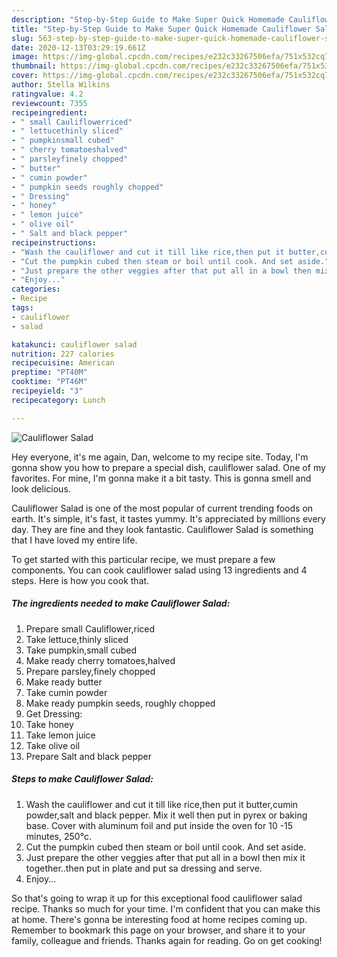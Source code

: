 ```yaml
---
description: "Step-by-Step Guide to Make Super Quick Homemade Cauliflower Salad"
title: "Step-by-Step Guide to Make Super Quick Homemade Cauliflower Salad"
slug: 563-step-by-step-guide-to-make-super-quick-homemade-cauliflower-salad
date: 2020-12-13T03:29:19.661Z
image: https://img-global.cpcdn.com/recipes/e232c33267506efa/751x532cq70/cauliflower-salad-recipe-main-photo.jpg
thumbnail: https://img-global.cpcdn.com/recipes/e232c33267506efa/751x532cq70/cauliflower-salad-recipe-main-photo.jpg
cover: https://img-global.cpcdn.com/recipes/e232c33267506efa/751x532cq70/cauliflower-salad-recipe-main-photo.jpg
author: Stella Wilkins
ratingvalue: 4.2
reviewcount: 7355
recipeingredient:
- " small Cauliflowerriced"
- " lettucethinly sliced"
- " pumpkinsmall cubed"
- " cherry tomatoeshalved"
- " parsleyfinely chopped"
- " butter"
- " cumin powder"
- " pumpkin seeds roughly chopped"
- " Dressing"
- " honey"
- " lemon juice"
- " olive oil"
- " Salt and black pepper"
recipeinstructions:
- "Wash the cauliflower and cut it till like rice,then put it butter,cumin powder,salt and black pepper. Mix it well then put in pyrex or baking base. Cover with aluminum foil and put inside the oven for 10 -15 minutes, 250°c."
- "Cut the pumpkin cubed then steam or boil until cook. And set aside."
- "Just prepare the other veggies after that put all in a bowl then mix it together..then put in plate and put sa dressing and serve."
- "Enjoy..."
categories:
- Recipe
tags:
- cauliflower
- salad

katakunci: cauliflower salad 
nutrition: 227 calories
recipecuisine: American
preptime: "PT40M"
cooktime: "PT46M"
recipeyield: "3"
recipecategory: Lunch

---
```



![Cauliflower Salad](https://img-global.cpcdn.com/recipes/e232c33267506efa/751x532cq70/cauliflower-salad-recipe-main-photo.jpg)

Hey everyone, it's me again, Dan, welcome to my recipe site. Today, I'm gonna show you how to prepare a special dish, cauliflower salad. One of my favorites. For mine, I'm gonna make it a bit tasty. This is gonna smell and look delicious.

Cauliflower Salad is one of the most popular of current trending foods on earth. It's simple, it's fast, it tastes yummy. It's appreciated by millions every day. They are fine and they look fantastic. Cauliflower Salad is something that I have loved my entire life.




To get started with this particular recipe, we must prepare a few components. You can cook cauliflower salad using 13 ingredients and 4 steps. Here is how you cook that.

<!--inarticleads1-->

##### The ingredients needed to make Cauliflower Salad:

1. Prepare  small Cauliflower,riced
1. Take  lettuce,thinly sliced
1. Take  pumpkin,small cubed
1. Make ready  cherry tomatoes,halved
1. Prepare  parsley,finely chopped
1. Make ready  butter
1. Take  cumin powder
1. Make ready  pumpkin seeds, roughly chopped
1. Get  Dressing:
1. Take  honey
1. Take  lemon juice
1. Take  olive oil
1. Prepare  Salt and black pepper




<!--inarticleads2-->

##### Steps to make Cauliflower Salad:

1. Wash the cauliflower and cut it till like rice,then put it butter,cumin powder,salt and black pepper. Mix it well then put in pyrex or baking base. Cover with aluminum foil and put inside the oven for 10 -15 minutes, 250°c.
1. Cut the pumpkin cubed then steam or boil until cook. And set aside.
1. Just prepare the other veggies after that put all in a bowl then mix it together..then put in plate and put sa dressing and serve.
1. Enjoy...




So that's going to wrap it up for this exceptional food cauliflower salad recipe. Thanks so much for your time. I'm confident that you can make this at home. There's gonna be interesting food at home recipes coming up. Remember to bookmark this page on your browser, and share it to your family, colleague and friends. Thanks again for reading. Go on get cooking!
